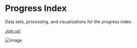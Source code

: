# Progress Index
Data sets, processing, and visualizations for the progress index.

[Join us!](progress.fiftyyears.com)

![image](https://github.com/Fifty-Years/progress/assets/84546010/000d5680-81da-4cf2-a5df-aa363aa3980b)
